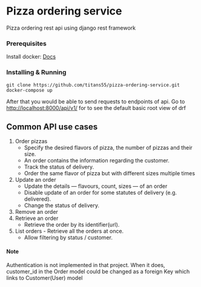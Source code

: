 # Pizza ordering service
Pizza ordering rest api using django rest framework

### Prerequisites

Install docker: [Docs](https://docs.docker.com/install/)

### Installing & Running

```
git clone https://github.com/titans55/pizza-ordering-service.git
docker-compose up
```
After that you would be able to send requests to endpoints of api.
Go to [http://localhost:8000/api/v1/](http://localhost:8000/api/v1/) for to see the default basic root view of drf



## Common API use cases

  1. Order pizzas
     - Specify the desired flavors of pizza, the number of pizzas and their size.
     - An order contains the information regarding the customer.
     - Track the status of delivery.
     - Order the same flavor of pizza but with different sizes multiple times
  2. Update an order
     - Update the details — flavours, count, sizes — of an order
     - Disable update of an order for some statutes of delivery (e.g. delivered).
     - Change the status of delivery.
  3. Remove an order
  4. Retrieve an order
     - Retrieve the order by its identifier(url).
  5. List orders
		 - Retrieve all the orders at once.
     - Allow filtering by status / customer.

#### Note

  Authentication is not implemented in that project. When it does, customer_id in the Order model could be changed as a foreign Key which links to Customer(User) model
